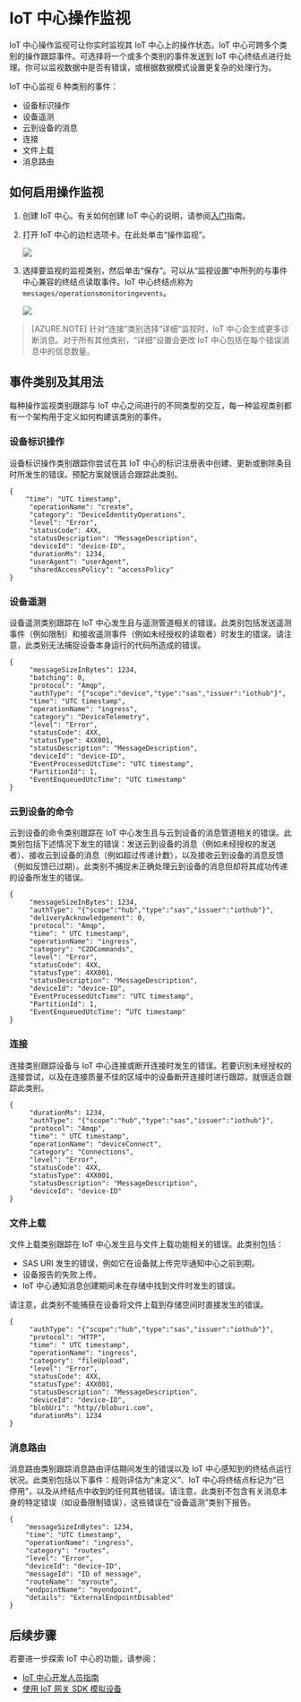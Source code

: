 <properties
    pageTitle="Azure IoT 中心操作监视 | Azure"
    description="如何使用 Azure IoT 中心操作监视功能实时监视 IoT 中心上的操作状态。"
    services="iot-hub"
    documentationcenter=""
    author="nberdy"
    manager="timlt"
    editor="" />
<tags
    ms.assetid="a299f3a5-b14d-4586-9c3b-44aea14ed013"
    ms.service="iot-hub"
    ms.devlang="na"
    ms.topic="article"
    ms.tgt_pltfrm="na"
    ms.workload="na"
    ms.date="12/13/2016"
    wacn.date="03/10/2017"
    ms.author="nberdy" />  


# IoT 中心操作监视
IoT 中心操作监视可让你实时监视其 IoT 中心上的操作状态。IoT 中心可跨多个类别的操作跟踪事件。可选择将一个或多个类别的事件发送到 IoT 中心终结点进行处理。你可以监视数据中是否有错误，或根据数据模式设置更复杂的处理行为。

IoT 中心监视 6 种类别的事件：

- 设备标识操作
- 设备遥测
- 云到设备的消息
- 连接
- 文件上载
- 消息路由

## 如何启用操作监视
1. 创建 IoT 中心。有关如何创建 IoT 中心的说明，请参阅[入门][lnk-get-started]指南。
2. 打开 IoT 中心的边栏选项卡。在此处单击“操作监视”。
   
    ![][1]
3. 选择要监视的监视类别，然后单击“保存”。可以从“监视设置”中所列的与事件中心兼容的终结点读取事件。IoT 中心终结点称为 `messages/operationsmonitoringevents`。
   
    ![][2]  


> [AZURE.NOTE]
针对“连接”类别选择“详细”监视时，IoT 中心会生成更多诊断消息。对于所有其他类别，“详细”设置会更改 IoT 中心包括在每个错误消息中的信息数量。

## 事件类别及其用法
每种操作监视类别跟踪与 IoT 中心之间进行的不同类型的交互，每一种监视类别都有一个架构用于定义如何构建该类别的事件。

### 设备标识操作
设备标识操作类别跟踪你尝试在其 IoT 中心的标识注册表中创建、更新或删除条目时所发生的错误。预配方案就很适合跟踪此类别。

    {
        "time": "UTC timestamp",
         "operationName": "create",
         "category": "DeviceIdentityOperations",
         "level": "Error",
         "statusCode": 4XX,
         "statusDescription": "MessageDescription",
         "deviceId": "device-ID",
         "durationMs": 1234,
         "userAgent": "userAgent",
         "sharedAccessPolicy": "accessPolicy"
    }

### 设备遥测
设备遥测类别跟踪在 IoT 中心发生且与遥测管道相关的错误。此类别包括发送遥测事件（例如限制）和接收遥测事件（例如未经授权的读取者）时发生的错误。请注意，此类别无法捕捉设备本身运行的代码所造成的错误。

    {
         "messageSizeInBytes": 1234,
         "batching": 0,
         "protocol": "Amqp",
         "authType": "{"scope":"device","type":"sas","issuer":"iothub"}",
         "time": "UTC timestamp",
         "operationName": "ingress",
         "category": "DeviceTelemetry",
         "level": "Error",
         "statusCode": 4XX,
         "statusType": 4XX001,
         "statusDescription": "MessageDescription",
         "deviceId": "device-ID",
         "EventProcessedUtcTime": "UTC timestamp",
         "PartitionId": 1,
         "EventEnqueuedUtcTime": "UTC timestamp"
    }

### 云到设备的命令
云到设备的命令类别跟踪在 IoT 中心发生且与云到设备的消息管道相关的错误。此类别包括下述情况下发生的错误：发送云到设备的消息（例如未经授权的发送者）、接收云到设备的消息（例如超过传递计数），以及接收云到设备的消息反馈（例如反馈已过期）。此类别不捕捉未正确处理云到设备的消息但却将其成功传递的设备所发生的错误。

    {
         "messageSizeInBytes": 1234,
         "authType": "{"scope":"hub","type":"sas","issuer":"iothub"}",
         "deliveryAcknowledgement": 0,
         "protocol": "Amqp",
         "time": " UTC timestamp",
         "operationName": "ingress",
         "category": "C2DCommands",
         "level": "Error",
         "statusCode": 4XX,
         "statusType": 4XX001,
         "statusDescription": "MessageDescription",
         "deviceId": "device-ID",
         "EventProcessedUtcTime": "UTC timestamp",
         "PartitionId": 1,
         "EventEnqueuedUtcTime": “UTC timestamp"
    }

### 连接
连接类别跟踪设备与 IoT 中心连接或断开连接时发生的错误。若要识别未经授权的连接尝试，以及在连接质量不佳的区域中的设备断开连接时进行跟踪，就很适合跟踪此类别。

    {
         "durationMs": 1234,
         "authType": "{"scope":"hub","type":"sas","issuer":"iothub"}",
         "protocol": "Amqp",
         "time": " UTC timestamp",
         "operationName": "deviceConnect",
         "category": "Connections",
         "level": "Error",
         "statusCode": 4XX,
         "statusType": 4XX001,
         "statusDescription": "MessageDescription",
         "deviceId": "device-ID"
    }

### 文件上载

文件上载类别跟踪在 IoT 中心发生且与文件上载功能相关的错误。此类别包括：

- SAS URI 发生的错误，例如它在设备就上传完毕通知中心之前到期。
- 设备报告的失败上传。
- IoT 中心通知消息创建期间未在存储中找到文件时发生的错误。

请注意，此类别不能捕获在设备将文件上载到存储空间时直接发生的错误。


    {
         "authType": "{"scope":"hub","type":"sas","issuer":"iothub"}",
         "protocol": "HTTP",
         "time": " UTC timestamp",
         "operationName": "ingress",
         "category": "fileUpload",
         "level": "Error",
         "statusCode": 4XX,
         "statusType": 4XX001,
         "statusDescription": "MessageDescription",
         "deviceId": "device-ID",
         "blobUri": "http//bloburi.com",
         "durationMs": 1234
    }

### 消息路由
消息路由类别跟踪消息路由评估期间发生的错误以及 IoT 中心感知到的终结点运行状况。此类别包括以下事件：规则评估为“未定义”、IoT 中心将终结点标记为“已停用”，以及从终结点中收到的任何其他错误。请注意，此类别不包含有关消息本身的特定错误（如设备限制错误），这些错误在“设备遥测”类别下报告。
		
    {
        "messageSizeInBytes": 1234,
        "time": "UTC timestamp",
        "operationName": "ingress",
        "category": "routes",
        "level": "Error",
        "deviceId": "device-ID",
        "messageId": "ID of message",
        "routeName": "myroute",
        "endpointName": "myendpoint",
        "details": "ExternalEndpointDisabled"
    }

## 后续步骤
若要进一步探索 IoT 中心的功能，请参阅：

- [IoT 中心开发人员指南][lnk-devguide]
- [使用 IoT 网关 SDK 模拟设备][lnk-gateway]

<!-- Links and images -->

[1]: ./media/iot-hub-operations-monitoring/enable-OM-1.png
[2]: ./media/iot-hub-operations-monitoring/enable-OM-2.png

[lnk-get-started]: /documentation/articles/iot-hub-csharp-csharp-getstarted/
[lnk-diagnostic-metrics]: /documentation/articles/iot-hub-metrics/
[lnk-scaling]: /documentation/articles/iot-hub-scaling/
[lnk-dr]: /documentation/articles/iot-hub-ha-dr/


[lnk-devguide]: /documentation/articles/iot-hub-devguide/
[lnk-gateway]: /documentation/articles/iot-hub-linux-gateway-sdk-simulated-device/

<!---HONumber=Mooncake_0306_2017-->
<!--Update_Description:update wording and code-->